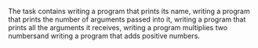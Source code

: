 The task contains writing a program that prints its name, writing a program that prints the number of arguments passed into it, writing a program that prints all the arguments it receives, writing a program multiplies two numbersand writing a program that adds positive numbers.
